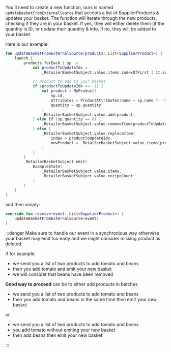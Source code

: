 You'll need to create a new function, ours is named `updateBasketFromExternalSource` that accepts a list of SupplierProducts & updates your basket.
The function will iterate through the new products, checking if they are in your basket.
If yes, they will either delete them (if the quantity is 0), or update their quantity & info.
If no, they will be added to your basket.   

Here is our example:

```kotlin
fun updateBasketFromExternalSource(products: List<SupplierProduct>) {
    launch {
        products.forEach { sp ->
            val productToUpdateIdx =
                _RetailerBasketSubject.value.items.indexOfFirst { it.id == sp.id }

            // Product to add to your basket
            if (productToUpdateIdx == -1) {
                val product = MyProduct(
                    sp.id,
                    attributes = ProductAttributes(name = sp.name ?: "a name", image = sp.imageURL ?: "", price = 1.0),
                    quantity = sp.quantity
                )
                _RetailerBasketSubject.value.add(product)
            } else if (sp.quantity == 0) {
                _RetailerBasketSubject.value.removeItem(productToUpdateIdx)
            } else {
                _RetailerBasketSubject.value.replaceItem(
                    index = productToUpdateIdx,
                    newProduct = _RetailerBasketSubject.value.items[productToUpdateIdx].copy(quantity = sp.quantity)
                )
            }
        }
        _RetailerBasketSubject.emit(
            ExampleState(
                _RetailerBasketSubject.value.items,
                _RetailerBasketSubject.value.recipeCount
            )
        )
    }
}
```
and then simply:
```kotlin
override fun receive(event: List<SupplierProduct>) {
    updateBasketFromExternalSource(event)
}
```


:::danger 
Make sure to handle our event in a synchronious way otherwise your basket may emit too early and we might consider 
missing product as deleted.

If for example: 
- we send you a list of two products to add tomato and beans
- then you add tomato and emit your new basket 
- we will consider that beans have been removed

**Good way to proceed** can be to either add products in batches

- we send you a list of two products to add tomato and beans
- then you add tomato and beans in the same time *then* emit your new basket 

or 

- we send you a list of two products to add tomato and beans
- you add tomato without emiting your new basket 
- then add beans then emit your new basket 

:::